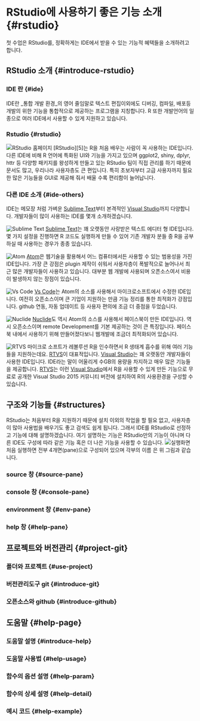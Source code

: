
# RStudio에 사용하기 좋은 기능 소개 {#rstudio}

첫 수업은 RStudio를, 정확하게는 IDE에서 받을 수 있는 기능적 혜택들을 소개하려고 합니다.

## RStudio 소개 {#introduce-rstudio}

### IDE 란 {#ide}

IDE란 _통합 개발 환경_의 영어 줄임말로 텍스트 편집이외에도 디버깅, 컴파일, 배포등 개발의 위한 기능을 통합적으로 제공하는 프로그램을 지칭합니다. R 또한 개발언어의 일종으로 여러 IDE에서 사용할 수 있게 지원하고 있습니다.

### Rstudio {#rstudio}

![RStudio 홈페이지](https://raw.githubusercontent.com/mrchypark/data_camp_dabrp/master/images/rstudio-home.PNG)
[RStudio][5]는 R을 처음 배우는 사람이 꼭 사용하는 IDE입니다. 다른 IDE에 비해 R 언어에 특화된 UI와 기능을 가지고 있으며 ggplot2, shiny, dplyr, httr 등 다양항 패키지를 왕성하게 만들고 있는 RStudio 팀이 직접 관리를 하기 때문에 문서도 많고, 우리나라 사용자층도 큰 편입니다. 특히 초보자부터 고급 사용자까지 필요한 많은 기능들을 GUI로 제공해 줘서 배울 수록 편리함이 늘어납니다.

### 다른 IDE 소개 {#ide-others}

IDE는 메모장 처럼 가벼운 [Sublime Text][201]부터 본격적인 [Visual Studio][202]까지 다양합니다. 개발자들이 많이 사용하는 IDE를 몇개 소개하겠습니다.

![Sublime Text](https://www.drupal.org/files/sublime.png)
[Sublime Text][201]는 꽤 오랫동안 사랑받은 텍스트 에디터 형 IDE입니다. 몇 가지 설정을 진행하면 R 코드도 실행하게 만들 수 있어 기존 개발자 분들 중 R을 공부하실 때 사용하는 경우가 종종 있습니다.

![Atom](https://joshuajangblog.files.wordpress.com/2016/09/atom_editor.png?w=840)
[Atom][204]은 웹기술을 활용해서 어느 컴퓨터에서든 사용할 수 있는 범용성을 가진 IDE입니다. 가장 큰 강점은 plugin 제작이 쉬워서 사용자층이 폭발적으로 늘어나서 최근 많은 개발자들이 사용하고 있습니다. 대부분 웹 개발에 사용되며 오픈소스여서 비용이 발생하지 않는 장점이 있습니다.

![Vs Code](https://msdnshared.blob.core.windows.net/media/2016/03/vsc1.jpg)
[Vs Code][205]는 Atom의 소스를 사용해서 마이크로소프트에서 수정한 IDE입니다. 여전히 오픈소스이며 큰 기업이 지원하는 만큼 기능 정리를 통한 최적화가 강점입니다. github 연동, 자동 업데이트 등 사용자 편의에 조금 더 중점을 두었습니다.

![Nuclide](https://nuclide.io/static/images/docs/promo-debugger.png)
[Nuclide][206]도 역시 Atom의 소스를 사용해서 페이스북이 만든 IDE입니다. 역시 오픈소스이며 remote Development를 기본 제공하는 것이 큰 특징입니다. 페이스북 내에서 사용하기 위해 만들어졌다보니 웹개발에 조금더 최적화되어 있습니다.

![RTVS](http://microsoft.github.io/RTVS-docs/media/RTVS-Installation-data-scientist-layout-result.png)
마이크로 소프트가 레볼루션 R을 인수하면서 R 생태계 흡수를 위해 여러 기능들을 지원하는데요. [RTVS][203]이 대표적입니다. [Visual Studio][202]는 꽤 오랫동안 개발자들이 사용한 IDE입니다. IDE라는 말이 어울리게 수GB의 용량을 차지하고 매우 많은 기능들을 제공합니다. [RTVS][203]는 이런 [Visual Studio][202]에서 R을 사용할 수 있게 만든 기능으로 무료로 공개한 Visual Studio 2015 커뮤니티 버전에 설치하여 R의 사용환경을 구성할 수 있습니다.

## 구조와 기능들 {#structures}

RStudio는 처음부터 R을 지원하기 때문에 설치 이외의 작업을 할 필요 없고, 사용자층이 많아 사용법을 배우기도 좋고 검색도 쉽게 됩니다. 그래서 IDE를 RStudio로 선정하고 기능에 대해 설명하겠습니다. 여기 설명하는 기능은 RStudio만의 기능이 아니며 다른 IDE도 구성에 따라 같은 기능 혹은 더 나은 기능을 사용할 수 있습니다.
![실행화면](https://raw.githubusercontent.com/mrchypark/data_camp_dabrp/master/images/rstudio-run.png)
처음 실행하면 전부 4개면(pane)으로 구성되어 있으며 각부의 이름 은 위 그림과 같습니다.


### source 창 {#source-pane}

### console 창 {#console-pane}

### environment 창 {#env-pane}

### help 창 {#help-pane}


## 프로젝트와 버전관리 {#project-git}

### 폴더와 프로젝트 {#use-project}

### 버전관리도구 git {#introduce-git}

### 오픈소스와 github {#introduce-github}


## 도움말 {#help-page}

### 도움말 설명 {#introduce-help}

### 도움말 사용법 {#help-usage}

### 함수의 옵션 설명 {#help-param}

### 함수의 상세 설명 {#help-detail}

### 예시 코드 {#help-example}

[201]: https://www.sublimetext.com/
[202]: https://www.visualstudio.com/
[203]: http://microsoft.github.io/RTVS-docs/installation.html
[204]: https://atom.io/
[205]: https://code.visualstudio.com/
[206]: https://nuclide.io/
